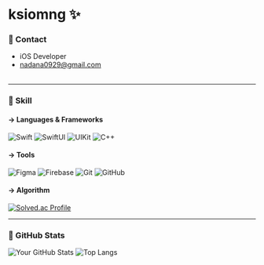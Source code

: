 # ksiomng ✨
### 🌱 Contact
- iOS Developer
- nadana0929@gmail.com <br><br>

---
### 🌱 Skill
#### → Languages & Frameworks
![Swift](https://img.shields.io/badge/Swift-F05138?style=flat&logo=swift&logoColor=white)
![SwiftUI](https://img.shields.io/badge/SwiftUI-000000?style=flat&logo=swift&logoColor=white)
![UIKit](https://img.shields.io/badge/UIKit-2396F3?style=flat&logo=swift&logoColor=white)
![C++](https://img.shields.io/badge/C++-00599C?style=flat&logo=cplusplus&logoColor=white) <br>

#### → Tools
![Figma](https://img.shields.io/badge/Figma-E4405F?style=flat&logo=figma&logoColor=white)
![Firebase](https://img.shields.io/badge/Firebase-FFCA28?style=flat&logo=firebase&logoColor=white)
![Git](https://img.shields.io/badge/Git-F05032?style=flat&logo=git&logoColor=white)
![GitHub](https://img.shields.io/badge/GitHub-181717?style=flat&logo=github&logoColor=white) <br>

#### → Algorithm
[![Solved.ac Profile](http://mazassumnida.wtf/api/v2/generate_badge?boj=nadana0929)](https://solved.ac/nadana0929/)

---
### 🌱 GitHub Stats
![Your GitHub Stats](https://github-readme-stats.vercel.app/api?username=ksiomng&show_icons=true&theme=radical)
![Top Langs](https://github-readme-stats.vercel.app/api/top-langs/?username=ksiomng&layout=compact&theme=radical)


<!--
**ksiomng0929/ksiomng0929** is a ✨ _special_ ✨ repository because its `README.md` (this file) appears on your GitHub profile.

Here are some ideas to get you started:

- 🔭 I’m currently working on ...
- 🌱 I’m currently learning ...
- 👯 I’m looking to collaborate on ...
- 🤔 I’m looking for help with ...
- 💬 Ask me about ...
- 📫 How to reach me: ...
- 😄 Pronouns: ...
- ⚡ Fun fact: ...
-->

